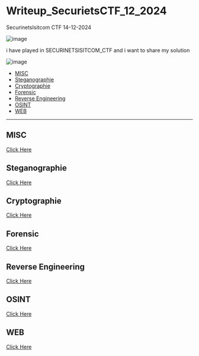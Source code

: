 # Writeup_SecurietsCTF_12_2024
SecurinetsIsitcom CTF 14-12-2024

![image](https://github.com/user-attachments/assets/d65696ec-bf97-418d-8c32-13e176c8fbf6)

i have played in SECURINETSISITCOM_CTF and i want to share my solution

![image](https://github.com/user-attachments/assets/d16549fa-4fb3-492e-b01e-735a763834e0)

- [MISC](#misc)
- [Steganographie](#steganographie)
- [Cryptographie](#cryptographie)
- [Forensic](#forensic)
- [Reverse Engineering](#reverse-engineering)
- [OSINT](#osint)
- [WEB](#web)

---
## MISC
[Click Here](MISC.md)
## Steganographie
[Click Here](Steganographie/st.md)
## Cryptographie
[Click Here](Cryptographie.md)
## Forensic
[Click Here](Forensic.md)
## Reverse Engineering
[Click Here](Reverse_Engineering.md)
## OSINT
[Click Here](OSINT.md)
## WEB
[Click Here](WEB.md)

